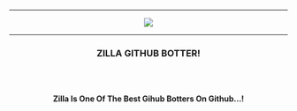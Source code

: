 -----

<p align="center">
<img src="https://c.tenor.com/GPFyBhagLc8AAAAd/grunge-grung-boy.gif"
</p>

-----

### <p align="center">  ZILLA GITHUB BOTTER!  </p>

<br><br>
<p align="center">
<strong>
Zilla Is One Of The Best Gihub Botters On Github...!

